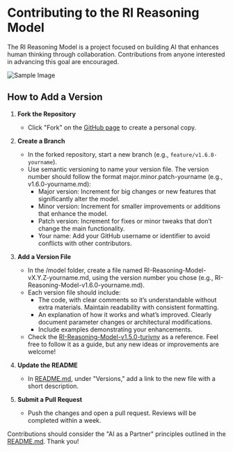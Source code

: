 # Contributing to the RI Reasoning Model

The RI Reasoning Model is a project focused on building AI that enhances human thinking through collaboration. Contributions from anyone interested in advancing this goal are encouraged.

![Sample Image](./images/tmp290kw7yh.png)


## How to Add a Version

1. **Fork the Repository**  
   - Click "Fork" on the [GitHub page]( https://github.com/Turivny/RI-Reasoning-Model) to create a personal copy.

2. **Create a Branch**  
   - In the forked repository, start a new branch (e.g., `feature/v1.6.0-yourname`).
   - Use semantic versioning to name your version file. The version number should follow the format major.minor.patch-yourname (e.g., v1.6.0-yourname.md):  
      - Major version: Increment for big changes or new features that significantly alter the model.  
      - Minor version: Increment for smaller improvements or additions that enhance the model.  
      - Patch version: Increment for fixes or minor tweaks that don’t change the main functionality.  
      - Your name: Add your GitHub username or identifier to avoid conflicts with other contributors.

2. **Add a Version File**  
   - In the /model folder, create a file named RI-Reasoning-Model-vX.Y.Z-yourname.md, using the version number you chose (e.g., RI-Reasoning-Model-v1.6.0-yourname.md).
   - Each version file should include:  
      - The code, with clear comments so it’s understandable without extra materials. Maintain readability with consistent formatting.
      - An explanation of how it works and what’s improved. Clearly document parameter changes or architectural modifications.
      - Include examples demonstrating your enhancements.  
   - Check the [RI-Reasoning-Model-v1.5.0-turivny](./model/RI-Reasoning-Model-v1.5.0-turivny.md) as a reference. Feel free to follow it as a guide, but any new ideas or improvements are welcome!

2. **Update the README**  
   - In [README.md](README.md), under "Versions," add a link to the new file with a short description.

3. **Submit a Pull Request**  
   - Push the changes and open a pull request. Reviews will be completed within a week.

Contributions should consider the "AI as a Partner" principles outlined in the [README.md](README.md). Thank you!

